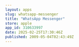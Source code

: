 ```yaml
---
layout: apps
slug: whatsapp-messenger
title: "WhatsApp Messenger"
store: apple
app_id: 310633997
date: 2025-02-25T17:30:46Z
published: 2009-05-04T02:43:49Z
---
```

